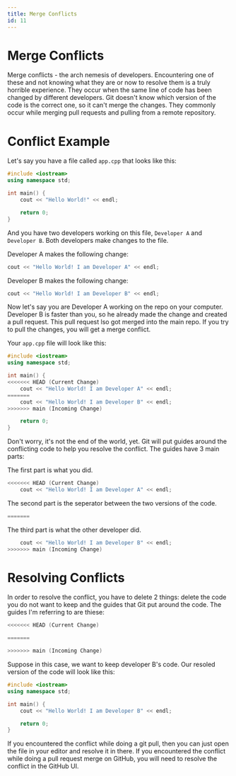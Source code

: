 ```yaml
---
title: Merge Conflicts
id: 11
---
```


# Merge Conflicts

Merge conflicts - the arch nemesis of developers. Encountering one of these and not knowing what they are or now to resolve them is a truly horrible experience. They occur when the same line of code has been changed by different developers. Git doesn't know which version of the code is the correct one, so it can't merge the changes. They commonly occur while merging pull requests and pulling from a remote repository.

# Conflict Example

Let's say you have a file called `app.cpp` that looks like this:

```cpp
#include <iostream>
using namespace std;

int main() {
    cout << "Hello World!" << endl;

    return 0;
}
```

And you have two developers working on this file, `Developer A` and `Developer B`. Both developers make changes to the file.

Developer A makes the following change:

```cpp
cout << "Hello World! I am Developer A" << endl;
```

Developer B makes the following change:

```cpp
cout << "Hello World! I am Developer B" << endl;
```

Now let's say you are Developer A working on the repo on your computer. Developer B is faster than you, so he already made the change and created a pull request. This pull request lso got merged into the main repo. If you try to pull the changes, you will get a merge conflict.

Your `app.cpp` file will look like this:

```cpp
#include <iostream>
using namespace std;

int main() {
<<<<<<< HEAD (Current Change)
    cout << "Hello World! I am Developer A" << endl;
=======
    cout << "Hello World! I am Developer B" << endl;
>>>>>>> main (Incoming Change)

    return 0;
}
```

Don't worry, it's not the end of the world, yet. Git will put guides around the conflicting code to help you resolve the conflict. The guides have 3 main parts:

The first part is what you did.

```cpp
<<<<<<< HEAD (Current Change)
    cout << "Hello World! I am Developer A" << endl;
```

The second part is the seperator between the two versions of the code.

```cpp
=======
```

The third part is what the other developer did.

```cpp
    cout << "Hello World! I am Developer B" << endl;
>>>>>>> main (Incoming Change)
```

# Resolving Conflicts

In order to resolve the conflict, you have to delete 2 things: delete the code you do not want to keep and the guides that Git put around the code. The guides I'm referring to are thiese:

```cpp
<<<<<<< HEAD (Current Change)

=======

>>>>>>> main (Incoming Change)
```

Suppose in this case, we want to keep developer B's code. Our resoled version of the code will look like this:

```cpp
#include <iostream>
using namespace std;

int main() {
    cout << "Hello World! I am Developer B" << endl;

    return 0;
}
```

If you encountered the conflict while doing a git pull, then you can just open the file in your editor and resolve it in there. If you encountered the conflict while doing a pull request merge on GitHub, you will need to resolve the conflict in the GitHub UI.
